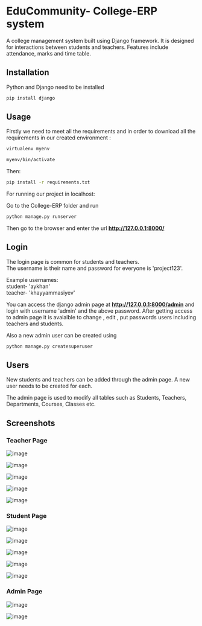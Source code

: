 # EduCommunity- College-ERP system
A college management system built using Django framework. It is designed for interactions between students and teachers. Features include attendance, marks and time table.

## Installation

Python and Django need to be installed

```bash
pip install django
```

## Usage
Firstly we need to meet all the requirements and in order to download all the requirements in our created environment :

```bash
virtualenv myenv
```
```bash
myenv/bin/activate
```

Then:

```bash
pip install -r requirements.txt
```

For running our project in localhost:

Go to the College-ERP folder and run

```bash
python manage.py runserver
```

Then go to the browser and enter the url **http://127.0.0.1:8000/**


## Login

The login page is common for students and teachers.  
The username is their name and password for everyone is 'project123'.  

Example usernames:  
student- 'aykhan'  
teacher- 'khayyammasiyev'  


You can access the django admin page at **http://127.0.0.1:8000/admin** and login with username 'admin' and the above password.
After getting access to admin page it is avaialble to change , edit , put passwords users including teachers and students.

Also a new admin user can be created using

```bash
python manage.py createsuperuser
```

## Users

New students and teachers can be added through the admin page. A new user needs to be created for each. 

The admin page is used to modify all tables such as Students, Teachers, Departments, Courses, Classes etc.




## Screenshots

### Teacher Page

![image](https://user-images.githubusercontent.com/109919551/229638979-988d10c1-e769-4de8-8c06-0e2424d607d0.png)

![image](https://user-images.githubusercontent.com/109919551/229638882-8b53b73d-83a8-417a-ba65-16f41e105ac8.png)

![image](https://user-images.githubusercontent.com/109919551/229638904-5aeae374-5451-4754-9d54-0f567375a03f.png)

![image](https://user-images.githubusercontent.com/109919551/229638919-266aaf34-aa94-4041-b20d-d1adde51664d.png)

![image](https://user-images.githubusercontent.com/109919551/229638945-02dae303-1839-45dc-8317-2688f91f7f2a.png)



### Student Page

![image](https://user-images.githubusercontent.com/109919551/229639029-a907d907-01d0-492a-98f2-6539a1424dfb.png)

![image](https://user-images.githubusercontent.com/109919551/229639040-55baeb43-2c94-4190-aaf1-eb2338c363eb.png)

![image](https://user-images.githubusercontent.com/109919551/229639162-64fc8c08-69c4-49cc-ac04-c4da92bf313d.png)

![image](https://user-images.githubusercontent.com/109919551/229639179-10d8ad12-3684-4209-8a6d-e5e0b10ccac8.png)

![image](https://user-images.githubusercontent.com/109919551/229639192-2a8e6e48-b7f6-409e-8a95-2eab620eecce.png)


### Admin Page

![image](https://user-images.githubusercontent.com/109919551/229639234-beb9bcb8-8c3f-4c84-8d45-f243949cca00.png)

![image](https://user-images.githubusercontent.com/109919551/229639269-813ca7f0-0086-4a5b-af94-e97d165e2ac3.png)

